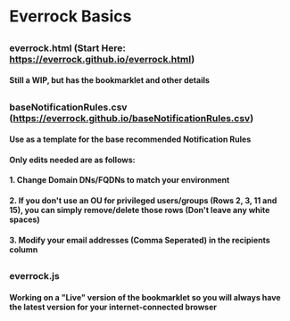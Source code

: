 # Everrock Basics
##
### everrock.html (Start Here: https://everrock.github.io/everrock.html)
#### Still a WIP, but has the bookmarklet and other details
##
### baseNotificationRules.csv (https://everrock.github.io/baseNotificationRules.csv)
#### Use as a template for the base recommended Notification Rules
#### Only edits needed are as follows:
#### 1. Change Domain DNs/FQDNs to match your environment
#### 2. If you don't use an OU for privileged users/groups (Rows 2, 3, 11 and 15), you can simply remove/delete those rows (Don't leave any white spaces)
#### 3. Modify your email addresses (Comma Seperated) in the recipients column
##
### everrock.js
#### Working on a "Live" version of the bookmarklet so you will always have the latest version for your internet-connected browser

<!--
**everrock/everrock** is a ✨ _special_ ✨ repository because its `README.md` (this file) appears on your GitHub profile.

Here are some ideas to get you started:

- 🔭 I’m currently working on ...
- 🌱 I’m currently learning ...
- 👯 I’m looking to collaborate on ...
- 🤔 I’m looking for help with ...
- 💬 Ask me about ...
- 📫 How to reach me: ...
- 😄 Pronouns: ...
- ⚡ Fun fact: ...
-->
